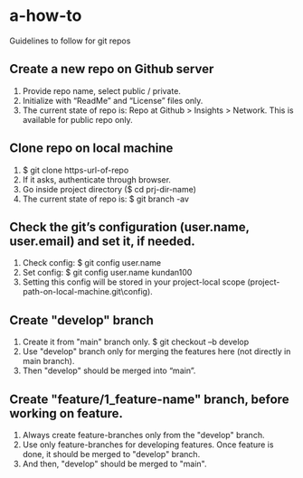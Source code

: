 # a-how-to
Guidelines to follow for git repos


## Create a new repo on Github server
  1. Provide repo name, select public / private.
  2. Initialize with “ReadMe” and “License” files only.
  3. The current state of repo is: Repo at Github > Insights > Network. This is available for public repo only.
  

## Clone repo on local machine
  1. $ git clone https-url-of-repo
  2. If it asks, authenticate through browser.
  3. Go inside project directory ($ cd prj-dir-name)
  4. The current state of repo is: $ git branch -av
  
    
## Check the git’s configuration (user.name, user.email) and set it, if needed.
  1. Check config: $ git config user.name
  2. Set config: $ git config user.name kundan100
  3. Setting this config will be stored in your project-local scope (project-path-on-local-machine\.git\config).


## Create "develop" branch
  1. Create it from "main" branch only. $ git checkout –b develop
  2. Use "develop" branch only for merging the features here (not directly in main branch).
  3.  Then "develop" should be merged into “main”.


## Create "feature/1_feature-name" branch, before working on feature.
  1. Always create feature-branches only from the "develop" branch.
  2. Use only feature-branches for developing features. Once feature is done, it should be merged to "develop" branch.
  3. And then, "develop" should be merged to "main".


